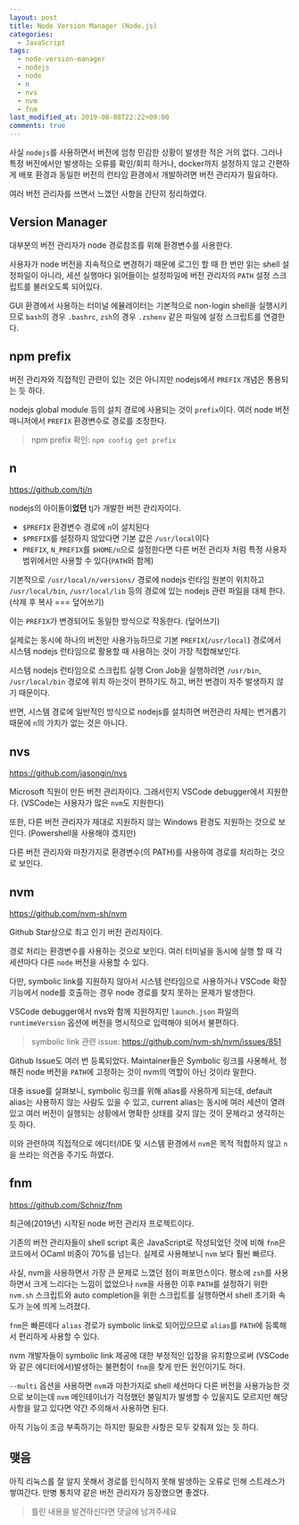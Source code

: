 ```yaml
---
layout: post
title: Node Version Manager (Node.js)
categories:
  - JavaScript
tags:
  - node-version-manager
  - nodejs
  - node
  - n
  - nvs
  - nvm
  - fnm
last_modified_at: 2019-08-08T22:22+09:00
comments: true
---
```


사실 `nodejs`를 사용하면서 버전에 엄청 민감한 상황이 발생한 적은 거의 없다.
그러나 특정 버전에서만 발생하는 오류를 확인/회피 하거나, docker까지 설정하지 않고 간편하게 배포 환경과 동일한 버전의 런타임 환경에서 개발하려면 버전 관리자가 필요하다.

여러 버전 관리자를 쓰면서 느꼈던 사항을 간단히 정리하였다.

## Version Manager

대부분의 버전 관리자가 node 경로참조를 위해 환경변수를 사용한다.

사용자가 node 버전을 지속적으로 변경하기 때문에 로그인 할 때 한 번만 읽는 shell 설정파일이 아니라,
세션 실행마다 읽어들이는 설정파일에 버전 관리자의 `PATH` 설정 스크립트를 불러오도록 되어있다.

GUI 환경에서 사용하는 터미널 에뮬레이터는 기본적으로 non-login shell을 실행시키므로
`bash`의 경우 `.bashrc`, `zsh`의 경우 `.zshenv` 같은 파일에 설정 스크립트를 연결한다.

## npm prefix

버전 관리자와 직접적인 관련이 있는 것은 아니지만 nodejs에서 `PREFIX` 개념은 통용되는 듯 하다.

nodejs global module 등의 설치 경로에 사용되는 것이 `prefix`이다.
여러 node 버전 매니저에서 `PREFIX` 환경변수로 경로를 조정한다.

> npm prefix 확인: `npm config get prefix`

## n

<https://github.com/tj/n>

nodejs의 아이돌이**었던** tj가 개발한 버전 관리자이다.

- `$PREFIX` 환경변수 경로에 `n`이 설치된다
- `$PREFIX`를 설정하지 않았다면 기본 값은 `/usr/local`이다
- `PREFIX`, `N_PREFIX`를 `$HOME/n`으로 설정한다면 다른 버전 관리자 처럼 특정 사용자 범위에서만 사용할 수 있다(`PATH`와 함께)

기본적으로 `/usr/local/n/versions/` 경로에 nodejs 런타임 원본이 위치하고
`/usr/local/bin`, `/usr/local/lib` 등의 경로에 있는 nodejs 관련 파일을 대체 한다.(삭제 후 복사 === 덮어쓰기)

이는 `PREFIX`가 변경되어도 동일한 방식으로 작동한다. (덮어쓰기)

실제로는 동시에 하나의 버전만 사용가능하므로 기본 `PREFIX`(`/usr/local`) 경로에서 시스템 nodejs 런타임으로 활용할 때 사용하는 것이 가장 적합해보인다.

시스템 nodejs 런타임으로 스크립트 실행 Cron Job을 실행하려면 `/usr/bin`, `/usr/local/bin` 경로에 위치 하는것이 편하기도 하고, 버전 변경이 자주 발생하지 않기 때문이다.

반면, 시스템 경로에 일반적인 방식으로 nodejs를 설치하면 버전관리 자체는 번거롭기 때문에 `n`의 가치가 없는 것은 아니다.

## nvs

<https://github.com/jasongin/nvs>

Microsoft 직원이 만든 버전 관리자이다.
그래서인지 VSCode debugger에서 지원한다. (VSCode는 사용자가 많은 `nvm`도 지원한다)

또한, 다른 버전 관리자가 제대로 지원하지 않는 Windows 환경도 지원하는 것으로 보인다. (Powershell을 사용해야 겠지만)

다른 버전 관리자와 마찬가지로 환경변수(의 PATH)를 사용하여 경로를 처리하는 것으로 보인다.

## nvm

<https://github.com/nvm-sh/nvm>

Github Star상으로 최고 인기 버전 관리자이다.

경로 처리는 환경변수를 사용하는 것으로 보인다.
여러 터미널을 동시에 실행 할 때 각 세션마다 다른 `node` 버전을 사용할 수 있다.

다만, symbolic link를 지원하지 않아서 시스템 런타임으로 사용하거나 VSCode 확장기능에서 node를 호출하는 경우 node 경로를 찾지 못하는 문제가 발생한다.

VSCode debugger에서 nvs와 함께 지원하지만 `launch.json` 파일의 `runtimeVersion` 옵션에 버전을 명시적으로 입력해야 되어서 불편하다.

> symbolic link 관련 issue: <https://github.com/nvm-sh/nvm/issues/851>

Github Issue도 여러 번 등록되었다.
Maintainer들은 Symbolic 링크를 사용해서, 정해진 node 버전을 `PATH`에 고정하는 것이 nvm의 역할이 아닌 것이라 말한다.

대충 issue를 살펴보니, symbolic 링크를 위해 alias를 사용하게 되는데, default alias는 사용하지 않는 사람도 있을 수 있고, current alias는 동시에 여러 세션이 열려있고 여러 버전이 실행되는 상황에서 명확한 상태를 갖지 않는 것이 문제라고 생각하는 듯 하다.

이와 관련하여 직접적으로 에디터/IDE 및 시스템 환경에서 `nvm`은 목적 적합하지 않고 `n`을 쓰라는 의견을 주기도 하였다.

## fnm

<https://github.com/Schniz/fnm>

최근에(2019년) 시작된 node 버전 관리자 프로젝트이다.

기존의 버전 관리자들이 shell script 혹은 JavaScript로 작성되었던 것에 비해 `fnm`은 코드에서 OCaml 비중이 70%를 넘는다.
실제로 사용해보니 `nvm` 보다 훨씬 빠르다.

사실, nvm을 사용하면서 가장 큰 문제로 느꼈던 점이 퍼포먼스이다.
평소에 `zsh`를 사용하면서 크게 느리다는 느낌이 없었으나 `nvm`을 사용한 이후 `PATH`를 설정하기 위한 `nvm.sh` 스크립트와 auto completion을 위한 스크립트를 실행하면서 shell 초기화 속도가 눈에 띄게 느려졌다.

`fnm`은 빠른데다 `alias` 경로가 symbolic link로 되어있으므로 `alias`를 `PATH`에 등록해서 편리하게 사용할 수 있다.

nvm 개발자들이 symbolic link 제공에 대한 부정적인 입장을 유지함으로써 (VSCode와 같은 에디터에서)발생하는 불편함이 `fnm`을 찾게 만든 원인이기도 하다.

`--multi` 옵션을 사용하면 `nvm`과 마찬가지로 shell 세션마다 다른 버전을 사용가능한 것으로 보이는데 `nvm` 메인테이너가 걱정했던 불일치가 발생할 수 있을지도 모르지만 해당 사항을 알고 있다면 약간 주의해서 사용하면 된다.

아직 기능이 조금 부족하기는 하지만 필요한 사항은 모두 갖춰져 있는 듯 하다.

## 맺음

아직 리눅스를 잘 알지 못해서 경로를 인식하지 못해 발생하는 오류로 인해 스트레스가 쌓여간다.
만병 통치약 같은 버전 관리자가 등장했으면 좋겠다.

> 틀린 내용을 발견하신다면 댓글에 남겨주세요
